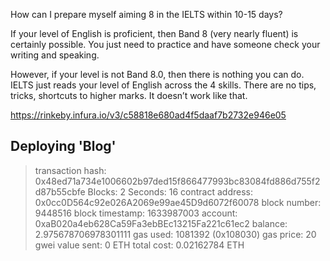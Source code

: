 How can I prepare myself aiming 8 in the IELTS within 10-15 days?

If your level of English is proficient, then Band 8 (very nearly fluent) is certainly possible. You just need to practice and have someone check your writing and speaking.




However, if your level is not Band 8.0, then there is nothing you can do. IELTS just reads your level of English across the 4 skills. There are no tips, tricks, shortcuts to higher marks. It doesn’t work like that.




https://rinkeby.infura.io/v3/c58818e680ad4f5daaf7b2732e946e05

Deploying 'Blog'
----------------
> transaction hash:    0x48ed71a734e1006602b97ded15f866477993bc83084fd886d755f2d87b55cbfe
> Blocks: 2            Seconds: 16
> contract address:    0x0cc0D564c92e026A2069e99ae45D9d6072f60078
> block number:        9448516
> block timestamp:     1633987003
> account:             0xaB020a4eb628Ca59Fa3ebBEc13215Fa221c61ec2
> balance:             2.975678706978301111
> gas used:            1081392 (0x108030)
> gas price:           20 gwei
> value sent:          0 ETH
> total cost:          0.02162784 ETH
